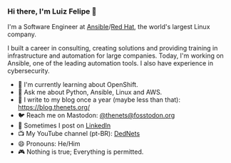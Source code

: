 ### Hi there, I'm Luiz Felipe 👋

I'm a Software Engineer at [Ansible](https://ansible.com/)/[Red Hat](https://redhat.com/), the world's largest Linux company.

I built a career in consulting, creating solutions and providing training in infrastructure and automation for large companies. Today, I'm working on Ansible, one of the leading automation tools. I also have experience in cybersecurity.

- 🌱 I'm currently learning about OpenShift.
- 💬 Ask me about Python, Ansible, Linux and AWS.
- 📝 I write to my blog once a year (maybe less than that): https://blog.thenets.org/
- 🐦 Reach me on Mastodon: [@thenets@fosstodon.org](https://fosstodon.org/@thenets)
- 💼 Sometimes I post on [LinkedIn](https://www.linkedin.com/in/luizfelipecosta/)
- 📺 My YouTube channel (pt-BR): [DedNets](https://www.youtube.com/channel/UCFnMuu71G_hso_BPmS6ciGw)
- 😄 Pronouns: He/Him
- 🎮 Nothing is true; Everything is permitted.
